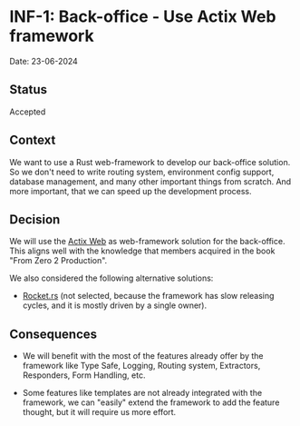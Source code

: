 # INF-1: Back-office - Use Actix Web framework

Date: 23-06-2024


## Status

Accepted


## Context

We want to use a Rust web-framework to develop our back-office solution. So we don't need
to write routing system, environment config support, database management, and many other
important things from scratch. And more important, that we can speed up the development process.


## Decision

We will use the [Actix Web](https://actix.rs/) as web-framework solution for the back-office. 
This aligns well with the knowledge that members acquired in the book "From Zero 2 Production".

We also considered the following alternative solutions:

* [Rocket.rs](https://github.com/rwf2/Rocket/tree/v0.5.1) (not selected, because the framework has 
slow releasing cycles, and it is mostly driven by a single owner).


## Consequences

* We will benefit with the most of the features already offer by the framework like Type Safe,
Logging, Routing system, Extractors, Responders, Form Handling, etc.

* Some features like templates are not already integrated with the framework, we can "easily" extend
the framework to add the feature thought, but it will require us more effort.


